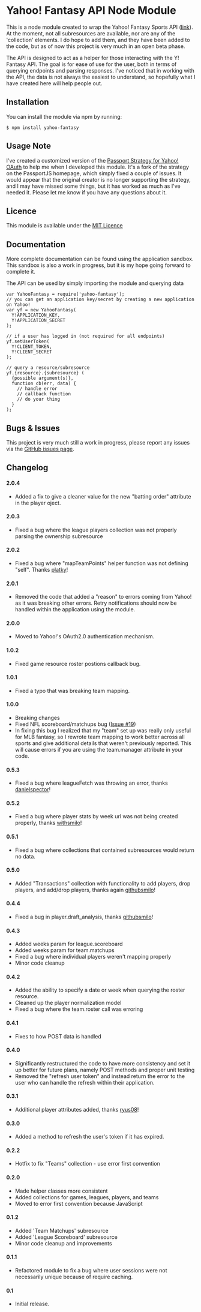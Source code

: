 Yahoo! Fantasy API Node Module
======

This is a node module created to wrap the Yahoo! Fantasy Sports API ([link](https://developer.yahoo.com/fantasysports/guide/index.html)). At the moment, not all subresources are available, nor are any of the 'collection' elements. I do hope to add them, and they have been added to the code, but as of now this project is very much in an open beta phase.

The API is designed to act as a helper for those interacting with the Y! Fantasy API. The goal is for ease of use for the user, both in terms of querying endpoints and parsing responses. I've noticed that in working with the API, the data is not always the easiest to understand, so hopefully what I have created here will help people out.

Installation
-------
You can install the module via npm by running:

    $ npm install yahoo-fantasy

Usage Note
-------
I've created a customized version of the [Passport Strategy for Yahoo! OAuth](https://github.com/whatadewitt/passport-yahoo-oauth) to help me when I developed this module. It's a fork of the strategy on the PassportJS homepage, which simply fixed a couple of issues. It would appear that the original creator is no longer supporting the strategy, and I may have missed some things, but it has worked as much as I've needed it. Please let me know if you have any questions about it.

Licence
-------
This module is available under the [MIT Licence](http://opensource.org/licenses/MIT)

Documentation
-------
More complete documentation can be found using the application sandbox. This sandbox is also a work in progress, but it is my hope going forward to complete it.

The API can be used by simply importing the module and querying data

    var YahooFantasy = require('yahoo-fantasy');
    // you can get an application key/secret by creating a new application on Yahoo!
    var yf = new YahooFantasy(
      Y!APPLICATION_KEY,
      Y!APPLICATION_SECRET
    );

    // if a user has logged in (not required for all endpoints)
    yf.setUserToken(
      Y!CLIENT_TOKEN,
      Y!CLIENT_SECRET
    );

    // query a resource/subresource
    yf.{resource}.{subresource} (
      {possible argument(s)},
      function cb(err, data) {
        // handle error
        // callback function
        // do your thing
      }
    );

Bugs & Issues
-------
This project is very much still a work in progress, please report any issues via the [GitHub issues page](https://github.com/whatadewitt/yfsapi/issues).

Changelog
-------

#### 2.0.4
  * Added a fix to give a cleaner value for the new "batting order" attribute in the player oject.

#### 2.0.3
  * Fixed a bug where the league players collection was not properly parsing the ownership subresource

#### 2.0.2
  * Fixed a bug where "mapTeamPoints" helper function was not defining "self". Thanks [platky](https://github.com/platky)!

#### 2.0.1
  * Removed the code that added a "reason" to errors coming from Yahoo! as it was breaking other errors. Retry notifications should now be handled within the application using the module.

#### 2.0.0
  * Moved to Yahoo!'s OAuth2.0 authentication mechanism. 

#### 1.0.2
  * Fixed game resource roster postions callback bug.

#### 1.0.1
  * Fixed a typo that was breaking team mapping.

#### 1.0.0
  * Breaking changes
  * Fixed NFL scoreboard/matchups bug ([Issue #19](https://github.com/whatadewitt/yfsapi/issues/19))
  * In fixing this bug I realized that my "team" set up was really only useful for MLB fantasy, so I rewrote team mapping to work better across all sports and give additional details that weren't previously reported. This will cause errors if you are using the team.manager attribute in your code. 

#### 0.5.3
  * Fixed a bug where leagueFetch was throwing an error, thanks [danielspector](https://github.com/danielspector)!

#### 0.5.2
  * Fixed a bug where player stats by week url was not being created properly, thanks [withsmilo](https://github.com/withsmilo)!

#### 0.5.1
  * Fixed a bug where collections that contained subresources would return no data.

#### 0.5.0
  * Added "Transactions" collection with functionality to add players, drop players, and add/drop players, thanks again [githubsmilo](https://github.com/githubsmilo)!

#### 0.4.4
  * Fixed a bug in player.draft_analysis, thanks [githubsmilo](https://github.com/githubsmilo)!

#### 0.4.3
  * Added weeks param for league.scoreboard
  * Added weeks param for team.matchups
  * Fixed a bug where individual players weren't mapping properly
  * Minor code cleanup

#### 0.4.2
  * Added the ability to specify a date or week when querying the roster resource.
  * Cleaned up the player normalization model
  * Fixed a bug where the team.roster call was erroring

#### 0.4.1
  * Fixes to how POST data is handled

#### 0.4.0
  * Significantly restructured the code to have more consistency and set it up better for future plans, namely POST methods and proper unit testing
  * Removed the "refresh user token" and instead return the error to the user who can handle the refresh within their application. 

#### 0.3.1
  * Additional player attributes added, thanks [ryus08](https://github.com/ryus08)!

#### 0.3.0
  * Added a method to refresh the user's token if it has expired.

#### 0.2.2
  * Hotfix to fix "Teams" collection - use error first convention

#### 0.2.0
  * Made helper classes more consistent
  * Added collections for games, leagues, players, and teams
  * Moved to error first convention because JavaScript

#### 0.1.2
  * Added 'Team Matchups' subresource
  * Added 'League Scoreboard' subresource
  * Minor code cleanup and improvements

#### 0.1.1
  * Refactored module to fix a bug where user sessions were not necessarily unique because of require caching.

#### 0.1
  * Initial release.
